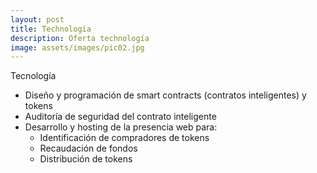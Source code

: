 ```yaml
---
layout: post
title: Technología
description: Oferta technología
image: assets/images/pic02.jpg
---
```


Tecnología
* Diseño y programación de smart contracts (contratos inteligentes) y tokens
* Auditoría de seguridad del contrato inteligente
* Desarrollo y hosting de la presencia web para:
  * Identificación de compradores de tokens
  * Recaudación de fondos
  * Distribución de tokens
